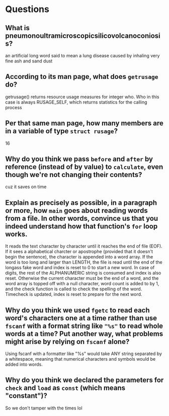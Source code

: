 # Questions

## What is pneumonoultramicroscopicsilicovolcanoconiosis?

an artificial long word said to mean a lung disease caused by inhaling very fine ash and sand dust

## According to its man page, what does `getrusage` do?

getrusage() returns resource usage measures for integer who. Who in this case is always RUSAGE_SELF, which returns statistics for the calling process


## Per that same man page, how many members are in a variable of type `struct rusage`?

16

## Why do you think we pass `before` and `after` by reference (instead of by value) to `calculate`, even though we're not changing their contents?

cuz it saves on time

## Explain as precisely as possible, in a paragraph or more, how `main` goes about reading words from a file. In other words, convince us that you indeed understand how that function's `for` loop works.

It reads the text character by character until it reaches the end of file (EOF). If it sees a alphabetical charcter or apostrophe (provided that it doesn't begin the sentence), the character is appended into a word array.
If the word is too long and larger than LENGTH, the file is read until the end of the longass fake word and index is reset to 0 to start a new word. In case of digits, the rest of the ALPHANUMERIC string is consumed and index
is also reset. Otherwise the current character must be the end of a word, and the word array is topped off with a null character, word count is added to by 1, and the check function is called to check the spelling of the word.
Timecheck is updated, index is reset to prepare for the next word.




## Why do you think we used `fgetc` to read each word's characters one at a time rather than use `fscanf` with a format string like `"%s"` to read whole words at a time? Put another way, what problems might arise by relying on `fscanf` alone?

Using fscanf with a formatter like "%s" would take ANY string separated by a whitespace, meaning that numerical characters and symbols would be added into words.

## Why do you think we declared the parameters for `check` and `load` as `const` (which means "constant")?

So we don't tamper with the times lol
